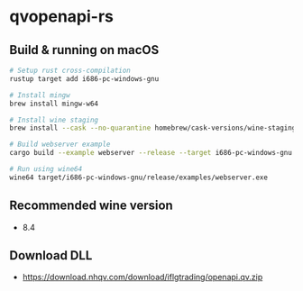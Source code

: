 # qvopenapi-rs

## Build & running on macOS
```sh
# Setup rust cross-compilation
rustup target add i686-pc-windows-gnu

# Install mingw
brew install mingw-w64

# Install wine staging
brew install --cask --no-quarantine homebrew/cask-versions/wine-staging

# Build webserver example
cargo build --example webserver --release --target i686-pc-windows-gnu

# Run using wine64
wine64 target/i686-pc-windows-gnu/release/examples/webserver.exe
```

## Recommended wine version
- 8.4

## Download DLL
- https://download.nhqv.com/download/iflgtrading/openapi.qv.zip

